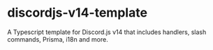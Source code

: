# discordjs-v14-template
A Typescript template for Discord.js v14 that includes handlers, slash commands, Prisma, i18n and more.
